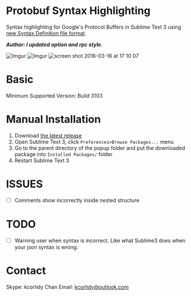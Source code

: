 Protobuf Syntax Highlighting
============================

Syntax highlighting for Google's Protocol Buffers in Sublime Text 3 using [new Syntax Definition file format](https://www.sublimetext.com/docs/3/syntax.html).

***Author: I updated option and rpc style.***

![Imgur](https://i.imgur.com/1CLqABC.png)
![Imgur](https://i.imgur.com/nBle7vT.png)
![screen shot 2016-03-16 at 17 10 07](https://i.imgur.com/3LuazOm.png)

Basic
=====

Minimum Supported Version: Build 3103

Manual Installation
===================

1. Download [the latest release](https://github.com/kcorlidy/protobuf-syntax-highlighting/releases)
2. Open Sublime Text 3, click `Preferences>Browse Packages...` menu
3. Go to the parent directory of the popup folder and put the downloaded package into `Installed Packages/` folder
4. Restart Sublime Text 3

ISSUES
===================
- [ ] Comments show incorrectly inside nested structure

TODO
===================
- [ ] Warning user when syntax is incorrect. Like what Sublime3 does when your json syntax is wrong.

Contact
===================
Skype: kcorlidy Chan
Email: kcorlidy@outlook.com
